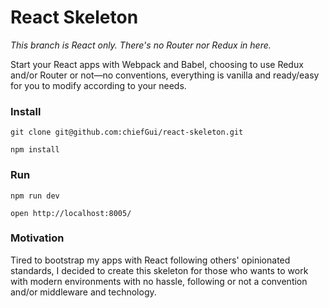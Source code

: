 # React Skeleton

_This branch is React only. There's no Router nor Redux in here._

Start your React apps with Webpack and Babel, choosing to use Redux and/or Router
or not—no conventions, everything is vanilla and ready/easy for you to modify
according to your needs.

### Install

`git clone git@github.com:chiefGui/react-skeleton.git`

`npm install`

### Run

`npm run dev`

`open http://localhost:8005/`

### Motivation

Tired to bootstrap my apps with React following others' opinionated standards,
I decided to create this skeleton for those who wants to work with modern
environments with no hassle, following or not a convention and/or middleware
and technology.
